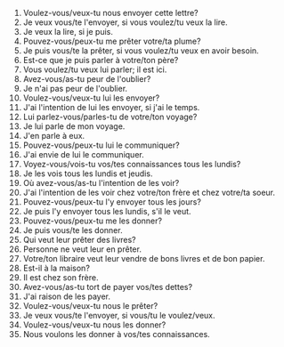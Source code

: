 1. Voulez-vous/veux-tu nous envoyer cette lettre?
2. Je veux vous/te l'envoyer, si vous voulez/tu veux la lire.
3. Je veux la lire, si je puis.
4. Pouvez-vous/peux-tu me prêter votre/ta plume?
5. Je puis vous/te la prêter, si vous voulez/tu veux en avoir besoin.
6. Est-ce que je puis parler à votre/ton père?
7. Vous voulez/tu veux lui parler; il est ici.
8. Avez-vous/as-tu peur de l'oublier?
9. Je n'ai pas peur de l'oublier.
10. Voulez-vous/veux-tu lui les envoyer?
11. J'ai l'intention de lui les envoyer, si j'ai le temps.
12. Lui parlez-vous/parles-tu de votre/ton voyage?
13. Je lui parle de mon voyage.
14. J'en parle à eux.
15. Pouvez-vous/peux-tu lui le communiquer?
16. J'ai envie de lui le communiquer.
17. Voyez-vous/vois-tu vos/tes connaissances tous les lundis?
18. Je les vois tous les lundis et jeudis.
19. Où avez-vous/as-tu l'intention de les voir?
20. J'ai l'intention de les voir chez votre/ton frère et chez votre/ta soeur.
21. Pouvez-vous/peux-tu l'y envoyer tous les jours?
22. Je puis l'y envoyer tous les lundis, s'il le veut.
23. Pouvez-vous/peux-tu me les donner?
24. Je puis vous/te les donner.
25. Qui veut leur prêter des livres?
26. Personne ne veut leur en prêter.
27. Votre/ton libraire veut leur vendre de bons livres et de bon papier.
28. Est-il à la maison?
29. Il est chez son frère.
30. Avez-vous/as-tu tort de payer vos/tes dettes?
31. J'ai raison de les payer.
32. Voulez-vous/veux-tu nous le prêter?
33. Je veux vous/te l'envoyer, si vous/tu le voulez/veux.
34. Voulez-vous/veux-tu nous les donner?
35. Nous voulons les donner à vos/tes connaissances.
